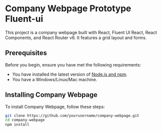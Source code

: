 # Company Webpage Prototype Fluent-ui

This project is a company webpage built with React, Fluent UI React, React Components, and React Router v6. It features a grid layout and forms.

## Prerequisites

Before you begin, ensure you have met the following requirements:

* You have installed the latest version of [Node.js and npm](https://nodejs.org/en/download/).
* You have a Windows/Linux/Mac machine.

## Installing Company Webpage

To install Company Webpage, follow these steps:

```bash
git clone https://github.com/yourusername/company-webpage.git
cd company-webpage
npm install